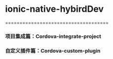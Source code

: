 # ionic-native-hybirdDev
====================================
### 项目集成篇：Cordova-integrate-project

### 自定义插件篇：Cordova-custom-plugin
